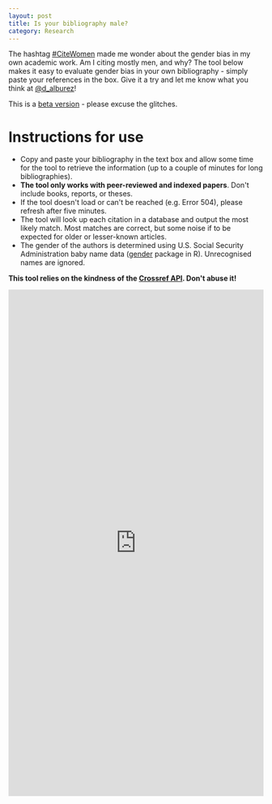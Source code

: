 ```yaml
---
layout: post
title: Is your bibliography male?
category: Research
---
```


The hashtag [#CiteWomen](https://twitter.com/hashtag/citewomen) made me wonder about the gender bias in my own academic work. 
Am I citing mostly men, and why? The tool below makes it easy to evaluate gender bias in your own bibliography - simply paste your references in the box.
Give it a try and let me know what you think at [@d_alburez](https://twitter.com/d_alburez)! 

This is a [beta version](https://github.com/alburezg/gender_bibliography) - please excuse the glitches.

# Instructions for use

  - Copy and paste your bibliography in the text box and allow some time for the tool to retrieve the information (up to a couple of minutes for long bibliographies).
  - **The tool only works with peer-reviewed and indexed papers**. Don't include books, reports, or theses.
  - If the tool doesn't load or can't be reached (e.g. Error 504), please refresh after five minutes. 
  - The tool will look up each citation in a database and output the most likely match. Most matches are correct, but some noise if to be expected for older or lesser-known articles.
  - The gender of the authors is determined using U.S. Social Security Administration baby name data ([gender](https://www.r-project.org/nosvn/pandoc/gender.html) package in R). Unrecognised names are ignored.

**This tool relies on the kindness of the [Crossref API](https://github.com/CrossRef/rest-api-doc). Don't abuse it!**

<iframe width = "100%" height = "1000px" seamless frameborder = "0" src="https://diego-alburez.shinyapps.io/gender_check/"></iframe>
